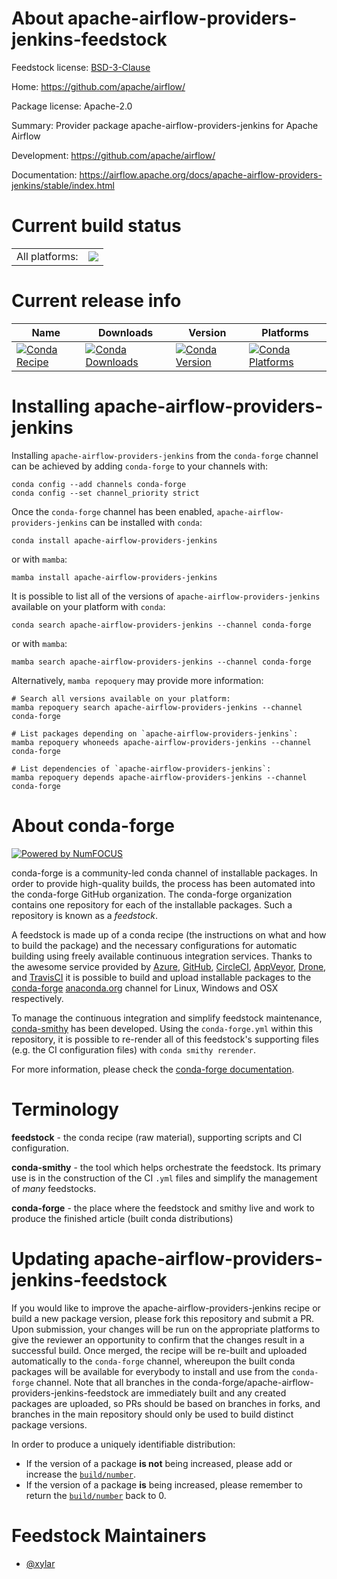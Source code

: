 About apache-airflow-providers-jenkins-feedstock
================================================

Feedstock license: [BSD-3-Clause](https://github.com/conda-forge/apache-airflow-providers-jenkins-feedstock/blob/main/LICENSE.txt)

Home: https://github.com/apache/airflow/

Package license: Apache-2.0

Summary: Provider package apache-airflow-providers-jenkins for Apache Airflow

Development: https://github.com/apache/airflow/

Documentation: https://airflow.apache.org/docs/apache-airflow-providers-jenkins/stable/index.html

Current build status
====================


<table><tr><td>All platforms:</td>
    <td>
      <a href="https://dev.azure.com/conda-forge/feedstock-builds/_build/latest?definitionId=12060&branchName=main">
        <img src="https://dev.azure.com/conda-forge/feedstock-builds/_apis/build/status/apache-airflow-providers-jenkins-feedstock?branchName=main">
      </a>
    </td>
  </tr>
</table>

Current release info
====================

| Name | Downloads | Version | Platforms |
| --- | --- | --- | --- |
| [![Conda Recipe](https://img.shields.io/badge/recipe-apache--airflow--providers--jenkins-green.svg)](https://anaconda.org/conda-forge/apache-airflow-providers-jenkins) | [![Conda Downloads](https://img.shields.io/conda/dn/conda-forge/apache-airflow-providers-jenkins.svg)](https://anaconda.org/conda-forge/apache-airflow-providers-jenkins) | [![Conda Version](https://img.shields.io/conda/vn/conda-forge/apache-airflow-providers-jenkins.svg)](https://anaconda.org/conda-forge/apache-airflow-providers-jenkins) | [![Conda Platforms](https://img.shields.io/conda/pn/conda-forge/apache-airflow-providers-jenkins.svg)](https://anaconda.org/conda-forge/apache-airflow-providers-jenkins) |

Installing apache-airflow-providers-jenkins
===========================================

Installing `apache-airflow-providers-jenkins` from the `conda-forge` channel can be achieved by adding `conda-forge` to your channels with:

```
conda config --add channels conda-forge
conda config --set channel_priority strict
```

Once the `conda-forge` channel has been enabled, `apache-airflow-providers-jenkins` can be installed with `conda`:

```
conda install apache-airflow-providers-jenkins
```

or with `mamba`:

```
mamba install apache-airflow-providers-jenkins
```

It is possible to list all of the versions of `apache-airflow-providers-jenkins` available on your platform with `conda`:

```
conda search apache-airflow-providers-jenkins --channel conda-forge
```

or with `mamba`:

```
mamba search apache-airflow-providers-jenkins --channel conda-forge
```

Alternatively, `mamba repoquery` may provide more information:

```
# Search all versions available on your platform:
mamba repoquery search apache-airflow-providers-jenkins --channel conda-forge

# List packages depending on `apache-airflow-providers-jenkins`:
mamba repoquery whoneeds apache-airflow-providers-jenkins --channel conda-forge

# List dependencies of `apache-airflow-providers-jenkins`:
mamba repoquery depends apache-airflow-providers-jenkins --channel conda-forge
```


About conda-forge
=================

[![Powered by
NumFOCUS](https://img.shields.io/badge/powered%20by-NumFOCUS-orange.svg?style=flat&colorA=E1523D&colorB=007D8A)](https://numfocus.org)

conda-forge is a community-led conda channel of installable packages.
In order to provide high-quality builds, the process has been automated into the
conda-forge GitHub organization. The conda-forge organization contains one repository
for each of the installable packages. Such a repository is known as a *feedstock*.

A feedstock is made up of a conda recipe (the instructions on what and how to build
the package) and the necessary configurations for automatic building using freely
available continuous integration services. Thanks to the awesome service provided by
[Azure](https://azure.microsoft.com/en-us/services/devops/), [GitHub](https://github.com/),
[CircleCI](https://circleci.com/), [AppVeyor](https://www.appveyor.com/),
[Drone](https://cloud.drone.io/welcome), and [TravisCI](https://travis-ci.com/)
it is possible to build and upload installable packages to the
[conda-forge](https://anaconda.org/conda-forge) [anaconda.org](https://anaconda.org/)
channel for Linux, Windows and OSX respectively.

To manage the continuous integration and simplify feedstock maintenance,
[conda-smithy](https://github.com/conda-forge/conda-smithy) has been developed.
Using the ``conda-forge.yml`` within this repository, it is possible to re-render all of
this feedstock's supporting files (e.g. the CI configuration files) with ``conda smithy rerender``.

For more information, please check the [conda-forge documentation](https://conda-forge.org/docs/).

Terminology
===========

**feedstock** - the conda recipe (raw material), supporting scripts and CI configuration.

**conda-smithy** - the tool which helps orchestrate the feedstock.
                   Its primary use is in the construction of the CI ``.yml`` files
                   and simplify the management of *many* feedstocks.

**conda-forge** - the place where the feedstock and smithy live and work to
                  produce the finished article (built conda distributions)


Updating apache-airflow-providers-jenkins-feedstock
===================================================

If you would like to improve the apache-airflow-providers-jenkins recipe or build a new
package version, please fork this repository and submit a PR. Upon submission,
your changes will be run on the appropriate platforms to give the reviewer an
opportunity to confirm that the changes result in a successful build. Once
merged, the recipe will be re-built and uploaded automatically to the
`conda-forge` channel, whereupon the built conda packages will be available for
everybody to install and use from the `conda-forge` channel.
Note that all branches in the conda-forge/apache-airflow-providers-jenkins-feedstock are
immediately built and any created packages are uploaded, so PRs should be based
on branches in forks, and branches in the main repository should only be used to
build distinct package versions.

In order to produce a uniquely identifiable distribution:
 * If the version of a package **is not** being increased, please add or increase
   the [``build/number``](https://docs.conda.io/projects/conda-build/en/latest/resources/define-metadata.html#build-number-and-string).
 * If the version of a package **is** being increased, please remember to return
   the [``build/number``](https://docs.conda.io/projects/conda-build/en/latest/resources/define-metadata.html#build-number-and-string)
   back to 0.

Feedstock Maintainers
=====================

* [@xylar](https://github.com/xylar/)

